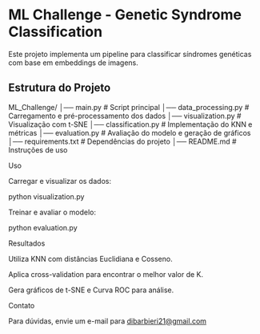 # ML Challenge - Genetic Syndrome Classification


Este projeto implementa um pipeline para classificar síndromes genéticas com base em embeddings de imagens.

## Estrutura do Projeto

ML_Challenge/
│── main.py                # Script principal
│── data_processing.py      # Carregamento e pré-processamento dos dados
│── visualization.py        # Visualização com t-SNE
│── classification.py       # Implementação do KNN e métricas
│── evaluation.py           # Avaliação do modelo e geração de gráficos
│── requirements.txt        # Dependências do projeto
│── README.md               # Instruções de uso


Uso

Carregar e visualizar os dados:

python visualization.py

Treinar e avaliar o modelo:

python evaluation.py

Resultados

Utiliza KNN com distâncias Euclidiana e Cosseno.

Aplica cross-validation para encontrar o melhor valor de K.

Gera gráficos de t-SNE e Curva ROC para análise.

Contato

Para dúvidas, envie um e-mail para dibarbieri21@gmail.com

